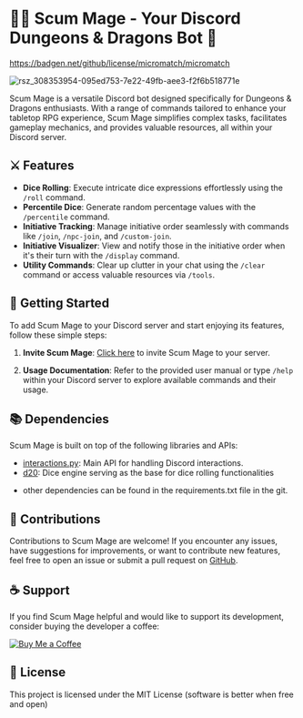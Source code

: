 # 🧙‍♂️ Scum Mage - Your Discord Dungeons & Dragons Bot 🎲

https://badgen.net/github/license/micromatch/micromatch

![rsz_308353954-095ed753-7e22-49fb-aee3-f2f6b518771e](https://github.com/Skumbl/Scum_Mage_Bot/assets/111002282/ee363914-2cee-4710-8a62-74372550f2f4)

Scum Mage is a versatile Discord bot designed specifically for Dungeons & Dragons enthusiasts. With a range of commands tailored to enhance your tabletop RPG experience, Scum Mage simplifies complex tasks, facilitates gameplay mechanics, and provides valuable resources, all within your Discord server.

## ⚔️ Features

- **Dice Rolling**: Execute intricate dice expressions effortlessly using the `/roll` command.
- **Percentile Dice**: Generate random percentage values with the `/percentile` command.
- **Initiative Tracking**: Manage initiative order seamlessly with commands like `/join`, `/npc-join`, and `/custom-join`.
- **Initiative Visualizer**: View and notify those in the initiative order when it's their turn with the `/display` command.
- **Utility Commands**: Clear up clutter in your chat using the `/clear` command or access valuable resources via `/tools`.
## 🚀 Getting Started

To add Scum Mage to your Discord server and start enjoying its features, follow these simple steps:

1. **Invite Scum Mage**: [Click here](https://top.gg/bot/1149502978835877919) to invite Scum Mage to your server.

2. **Usage Documentation**: Refer to the provided user manual or type `/help` within your Discord server to explore available commands and their usage.

## 📚 Dependencies

Scum Mage is built on top of the following libraries and APIs:

- [interactions.py](https://interactions-py.github.io/interactions.py/): Main API for handling Discord interactions. 
- [d20](https://pypi.org/project/d20/): Dice engine serving as the base for dice rolling functionalities
* other dependencies can be found in the requirements.txt file in the git. 
## 🤝 Contributions

Contributions to Scum Mage are welcome! If you encounter any issues, have suggestions for improvements, or want to contribute new features, feel free to open an issue or submit a pull request on [GitHub](https://github.com/Skumbl/Scum_Mage_Bot).

## ☕️ Support

If you find Scum Mage helpful and would like to support its development, consider buying the developer a coffee:

[![Buy Me a Coffee](https://www.buymeacoffee.com/assets/img/custom_images/yellow_img.png)](https://www.buymeacoffee.com/scumble)

## 📝 License

This project is licensed under the MIT License
(software is better when free and open)
